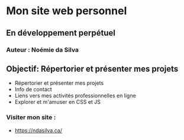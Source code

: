 # Mon site web personnel
## En développement perpétuel
### Auteur : Noémie da Silva

## Objectif: Répertorier et présenter mes projets

- Répertorier et présenter mes projets
- Info de contact
- Liens vers mes activités professionnelles en ligne
- Explorer et m'amuser en CSS et JS

### Visiter mon site :
- https://ndasilva.ca/